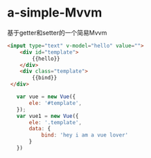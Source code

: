 # a-simple-Mvvm
基于getter和setter的一个简易Mvvm

```html
<input type="text" v-model="hello" value="">
    <div id="template">
        {{hello}}
    </div>
    <div class="template">
        {{bind}}
 </div>
 ```
 ```js
    var vue = new Vue({
        ele: '#template',
    });
    var vue1 = new Vue({
        ele: '.template',
        data: {
            bind: 'hey i am a vue lover'
        }
    })
```

